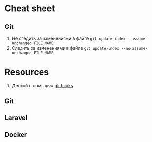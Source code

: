 # Cheat sheet

## Git
1. Не следить за изменениями в файле ```git update-index --assume-unchanged FILE_NAME``` 
1. Следить за изменениями в файле ```git update-index --no-assume-unchanged FILE_NAME```

# Resources
1. Деплой с помощью [git hooks](https://gist.github.com/noelboss/3fe13927025b89757f8fb12e9066f2fa)
## Git
## Laravel
## Docker